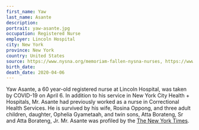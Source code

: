 ```yaml
---
first_name: Yaw
last_name: Asante
description: 
portrait: yaw-asante.jpg
occupation: Registered Nurse
employer: Lincoln Hospital
city: New York
province: New York
country: United States
source: https://www.nysna.org/memoriam-fallen-nysna-nurses, https://www.nytimes.com/2020/04/18/nyregion/coronavirus-deaths-nyc.html
birth_date: 
death_date: 2020-04-06
---
```


Yaw Asante, a 60 year-old registered nurse at Lincoln Hospital, was taken by COVID-19 on April 6. In addition to his service in New York City Health + Hospitals, Mr. Asante had previously worked as a nurse in Correctional Health Services. He is survived by his wife, Rosina Oppong, and three adult children, daughter, Ophelia Gyametaah, and twin sons, Atta Borateng, Sr and Atta Borateng, Jr. Mr. Asante was profiled by the [The New York Times](ttps://www.nytimes.com/2020/04/18/nyregion/coronavirus-deaths-nyc.html).